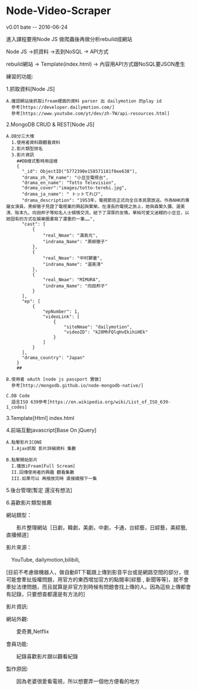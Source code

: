 # Node-Video-Scraper

v0.01 bate -- 2016-06-24

進入課程要用Node JS 做爬蟲後再做分析rebuild成網站

Node JS ->抓資料 ->丟到NoSQL -> API方式

rebuild網站 -> Template(index.html) -> 內容用API方式跟NoSQL要JSON產生

練習的功能:

  1.抓取資料[Node JS]

    A.確認網站後抓取ifream裡面的資料 parser 出 dailymotion 的play id 
      參考[https://developer.dailymotion.com/]
      參考[https://www.youtube.com/yt/dev/zh-TW/api-resources.html]

  2.MongoDB CRUD & REST[Node JS]

    A.DB分三大塊
      1.使用者資料跟觀看資料
      2.影片類型排名
      3.影片資訊
        ##DB樣式暫時用這樣
        {
          "_id": ObjectID("5772390e158571181f0ee638"),
          "drama_zh_TW_name": "小豆豆電視台",
          "drama_en_name": "Totto Television",
          "drama_cover":"images/totto-terebi.jpg",
          "drama_ja_name": " トットてれび",
          "drama_description": "1953年，電視節目正式向全日本民眾放送。作為NHK的專屬女演員，黑柳徹子見證了電視業的興起與繁榮。在漫長的電視之旅上，她與森繁久彌、渥美清、阪本九、向田邦子等知名人士傾情交流，結下了深厚的友情。單純可愛又迷糊的小豆豆，以她固有的方式在娛樂圈書寫了濃重的一筆……",
          "cast": [
              {
                  "real_Nmae": "滿島光",
                  "indrama_Name": "黒柳徹子"
              },
              {
                  "real_Nmae": "中村獅童",
                  "indrama_Name": "渥美清"
              },
              {
                  "real_Nmae": "MIMURA",
                  "indrama_Name": "向田邦子"
              }
          ],
          "ep": [
              {
                  "epNumber": 1,
                  "videoLink": [
                      {
                          "siteNmae": "dailymotion",
                          "videoID": "k28MhFQlqHvEkihiHEk"
                      }
                  ]
              }
          ],
          "drama_country": "Japan"
        }
        ##

    B.使用者 oAuth [node js passport 實做]
      參考[http://mongodb.github.io/node-mongodb-native/]

    C.DB Code 
      語言ISO 639參考[https://en.wikipedia.org/wiki/List_of_ISO_639-1_codes]

  3.Template[Html]
    index.html

  4.前端互動javascript[Base On jQuery]

    A.點擊影片ICONE 
      I.Ajax抓取 影片詳細資料 集數

    B.點擊開始影片
      I.播放iFream[Full Scream]
      II.回傳使用者的興趣 觀看集數
      III.如果可以 再撥放完時 直接續撥下一集

  5.後台管理[暫定 還沒有想法]


  6.喜歡影片類型推薦


網站類型：

　　影片整理網站［日劇，韓劇，美劇，中劇，卡通，台綜藝，日綜藝，美綜藝, 直播頻道］

影片來源：

　YouTube, dailymotion,bilibili,

  [目前不考慮做機器人，做自動BT下載跟上傳到影音平台或是網路空間的部分，很可能會牽扯版權問題，用官方的東西增加官方的點閱率[綜藝 ,  新聞等等]，就不會牽扯法律問題，而且就算是非官方到時候有問題會找上傳的人。因為這些上傳都會有記錄，只要想查都還是有方法的]

影片資訊:


網站外觀:

　　愛奇異,Netflix

會員功能:

　　紀錄喜歡影片跟以觀看紀錄

製作原因:

　　因為老婆很愛看電視，所以想要弄一個他方便看的地方


